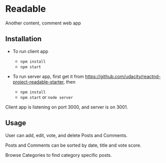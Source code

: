 # Readable

Another content, comment web app

## Installation

* To run client app
  - `npm install`
  - `npm start`
  
* To run server app, first get it from https://github.com/udacity/reactnd-project-readable-starter, then
  - `npm install`
  - `npm start` or `node server`
  
Client app is listening on port 3000, and server is on 3001.

## Usage

User can add, edit, vote, and delete Posts and Comments.

Posts and Comments can be sorted by date, title and vote score.

Browse Categories to find category specific posts.
